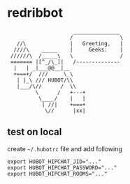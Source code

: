 # redribbot

```
                     _______________
                    /               \
   //\              |   Greeting,   |
  ////\    _____    |     Geeks.    |
 //////\  /_____\   \               /
 ======= |[^_/\_]|   /--------------
  |   | _|___@@__|__
  +===+/  ///     \_\
   | |_\ /// HUBOT/\\
   |___/\//      /  \\
         \      /   +---+
          \____/    |   |
           | //|    +===+
            \//      |xx|
```

## test on local

create `~/.hubotrc` file and add following

```
export HUBOT_HIPCHAT_JID="..."
export HUBOT_HIPCHAT_PASSWORD="..."
export HUBOT_HIPCHAT_ROOMS="..."
```
